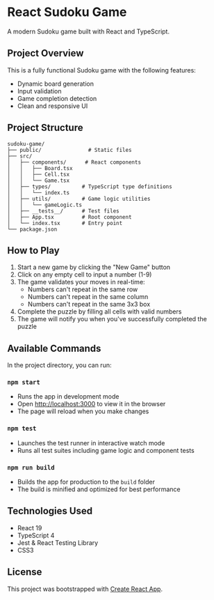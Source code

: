 # React Sudoku Game

A modern Sudoku game built with React and TypeScript.

## Project Overview

This is a fully functional Sudoku game with the following features:

- Dynamic board generation
- Input validation
- Game completion detection
- Clean and responsive UI

## Project Structure

```
sudoku-game/
├── public/               # Static files
├── src/
│   ├── components/      # React components
│   │   ├── Board.tsx
│   │   ├── Cell.tsx
│   │   └── Game.tsx
│   ├── types/          # TypeScript type definitions
│   │   └── index.ts
│   ├── utils/          # Game logic utilities
│   │   └── gameLogic.ts
│   ├── __tests__/      # Test files
│   ├── App.tsx         # Root component
│   └── index.tsx       # Entry point
└── package.json
```

## How to Play

1. Start a new game by clicking the "New Game" button
2. Click on any empty cell to input a number (1-9)
3. The game validates your moves in real-time:
   - Numbers can't repeat in the same row
   - Numbers can't repeat in the same column
   - Numbers can't repeat in the same 3x3 box
4. Complete the puzzle by filling all cells with valid numbers
5. The game will notify you when you've successfully completed the puzzle

## Available Commands

In the project directory, you can run:

### `npm start`

- Runs the app in development mode
- Open [http://localhost:3000](http://localhost:3000) to view it in the browser
- The page will reload when you make changes

### `npm test`

- Launches the test runner in interactive watch mode
- Runs all test suites including game logic and component tests

### `npm run build`

- Builds the app for production to the `build` folder
- The build is minified and optimized for best performance

## Technologies Used

- React 19
- TypeScript 4
- Jest & React Testing Library
- CSS3

## License

This project was bootstrapped with [Create React App](https://github.com/facebook/create-react-app).
